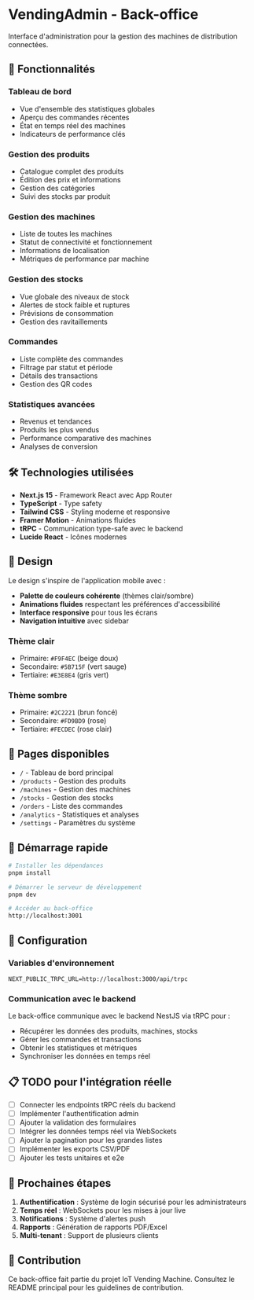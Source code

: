 # VendingAdmin - Back-office

Interface d'administration pour la gestion des machines de distribution connectées.

## 🚀 Fonctionnalités

### Tableau de bord
- Vue d'ensemble des statistiques globales
- Aperçu des commandes récentes
- État en temps réel des machines
- Indicateurs de performance clés

### Gestion des produits
- Catalogue complet des produits
- Édition des prix et informations
- Gestion des catégories
- Suivi des stocks par produit

### Gestion des machines
- Liste de toutes les machines
- Statut de connectivité et fonctionnement
- Informations de localisation
- Métriques de performance par machine

### Gestion des stocks
- Vue globale des niveaux de stock
- Alertes de stock faible et ruptures
- Prévisions de consommation
- Gestion des ravitaillements

### Commandes
- Liste complète des commandes
- Filtrage par statut et période
- Détails des transactions
- Gestion des QR codes

### Statistiques avancées
- Revenus et tendances
- Produits les plus vendus
- Performance comparative des machines
- Analyses de conversion

## 🛠 Technologies utilisées

- **Next.js 15** - Framework React avec App Router
- **TypeScript** - Type safety
- **Tailwind CSS** - Styling moderne et responsive
- **Framer Motion** - Animations fluides
- **tRPC** - Communication type-safe avec le backend
- **Lucide React** - Icônes modernes

## 🎨 Design

Le design s'inspire de l'application mobile avec :
- **Palette de couleurs cohérente** (thèmes clair/sombre)
- **Animations fluides** respectant les préférences d'accessibilité
- **Interface responsive** pour tous les écrans
- **Navigation intuitive** avec sidebar

### Thème clair
- Primaire: `#F9F4EC` (beige doux)
- Secondaire: `#5B715F` (vert sauge)
- Tertiaire: `#E3E8E4` (gris vert)

### Thème sombre
- Primaire: `#2C2221` (brun foncé)
- Secondaire: `#FD9BD9` (rose)
- Tertiaire: `#FECDEC` (rose clair)

## 📱 Pages disponibles

- `/` - Tableau de bord principal
- `/products` - Gestion des produits
- `/machines` - Gestion des machines
- `/stocks` - Gestion des stocks
- `/orders` - Liste des commandes
- `/analytics` - Statistiques et analyses
- `/settings` - Paramètres du système

## 🚀 Démarrage rapide

```bash
# Installer les dépendances
pnpm install

# Démarrer le serveur de développement
pnpm dev

# Accéder au back-office
http://localhost:3001
```

## 🔧 Configuration

### Variables d'environnement
```env
NEXT_PUBLIC_TRPC_URL=http://localhost:3000/api/trpc
```

### Communication avec le backend
Le back-office communique avec le backend NestJS via tRPC pour :
- Récupérer les données des produits, machines, stocks
- Gérer les commandes et transactions
- Obtenir les statistiques et métriques
- Synchroniser les données en temps réel

## 📋 TODO pour l'intégration réelle

- [ ] Connecter les endpoints tRPC réels du backend
- [ ] Implémenter l'authentification admin
- [ ] Ajouter la validation des formulaires
- [ ] Intégrer les données temps réel via WebSockets
- [ ] Ajouter la pagination pour les grandes listes
- [ ] Implémenter les exports CSV/PDF
- [ ] Ajouter les tests unitaires et e2e

## 🎯 Prochaines étapes

1. **Authentification** : Système de login sécurisé pour les administrateurs
2. **Temps réel** : WebSockets pour les mises à jour live
3. **Notifications** : Système d'alertes push
4. **Rapports** : Génération de rapports PDF/Excel
5. **Multi-tenant** : Support de plusieurs clients

## 🤝 Contribution

Ce back-office fait partie du projet IoT Vending Machine. Consultez le README principal pour les guidelines de contribution.